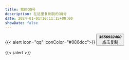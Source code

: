 ```yaml
---
title: 我的QQ号
description: 在这里复制我的QQ号
date: 2024-01-01T10:11:15+08:00
showDate: false
---
```

{{< alert icon="qq" iconColor="#086dcc">}}
<button type="button" id="cpy">***3556932400***<div id="cpyd">点击复制</div></button>


<script src="https://cdn.staticfile.org/clipboard.js/2.0.4/clipboard.min.js"></script>

<script>
new ClipboardJS('#cpy', {
    text: function(trigger) {
        return "3556932400";
    }
}).on('success', function(e) {
	// clearInterval(function);
   document.getElementById("cpyd").innerHTML="复制成功";
   e.clearSelection();
   setTimeout(function(){document.getElementById("cpyd").innerHTML="点击复制";},1000);
}).on('error', function(e) {
	// clearInterval(function);
    document.getElementById("cpyd").innerHTML="复制失败";
});
</script>
{{< /alert >}}
